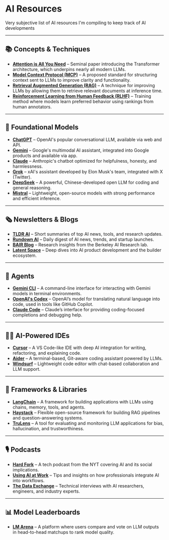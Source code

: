 # AI Resources

Very subjective list of AI resources I'm compiling to keep track of AI developments

---

## 📚 Concepts & Techniques

- **[Attention is All You Need](https://arxiv.org/abs/1706.03762)** – Seminal paper introducing the Transformer architecture, which underpins nearly all modern LLMs.
- **[Model Context Protocol (MCP)](https://www.anthropic.com/news/model-context-protocol)** – A proposed standard for structuring context sent to LLMs to improve clarity and functionality.
- **[Retrieval Augmented Generation (RAG)](https://aws.amazon.com/what-is/retrieval-augmented-generation/)** – A technique for improving LLMs by allowing them to retrieve relevant documents at inference time.
- **[Reinforcement Learning from Human Feedback (RLHF)](https://aws.amazon.com/what-is/reinforcement-learning-from-human-feedback/)** – Training method where models learn preferred behavior using rankings from human annotators.

---

## 🧠 Foundational Models

- **[ChatGPT](https://chatgpt.com/)** – OpenAI's popular conversational LLM, available via web and API.
- **[Gemini](https://gemini.google.com/app)** – Google's multimodal AI assistant, integrated into Google products and available via app.
- **[Claude](https://claude.ai/)** – Anthropic's chatbot optimized for helpfulness, honesty, and harmlessness.
- **[Grok](https://x.ai/)** – xAI's assistant developed by Elon Musk's team, integrated with X (Twitter).
- **[DeepSeek](https://www.deepseek.com/)** – A powerful, Chinese-developed open LLM for coding and general reasoning.
- **[Mistral](https://mistral.ai/)** – Lightweight, open-source models with strong performance and efficient inference.

---

## 🗞️ Newsletters & Blogs

- **[TLDR AI](https://tldr.tech/ai)** – Short summaries of top AI news, tools, and research updates.
- **[Rundown AI](https://www.therundown.ai/)** – Daily digest of AI news, trends, and startup launches.
- **[BAIR Blog](https://bair.berkeley.edu/blog/)** – Research insights from the Berkeley AI Research lab.
- **[Latent Space](https://www.latent.space/)** – Deep dives into AI product development and the builder ecosystem.

---

## 🤖 Agents

- **[Gemini CLI](https://github.com/google-gemini/gemini-cli)** – A command-line interface for interacting with Gemini models in terminal environments.
- **[OpenAI's Codex](https://openai.com/codex/)** – OpenAI’s model for translating natural language into code, used in tools like GitHub Copilot.
- **[Claude Code](https://www.anthropic.com/claude-code)** – Claude’s interface for providing coding-focused completions and debugging help.

---

## 🧑‍💻 AI-Powered IDEs

- **[Cursor](https://cursor.com/en)** – A VS Code-like IDE with deep AI integration for writing, refactoring, and explaining code.
- **[Aider](https://aider.chat/)** – A terminal-based, Git-aware coding assistant powered by LLMs.
- **[Windsurf](https://windsurf.com/)** – Lightweight code editor with chat-based collaboration and LLM support.

---

## 🧰 Frameworks & Libraries

- **[LangChain](https://www.langchain.com/)** – A framework for building applications with LLMs using chains, memory, tools, and agents.
- **[Haystack](https://haystack.deepset.ai/)** – Flexible open-source framework for building RAG pipelines and question-answering systems.
- **[TruLens](https://github.com/truera/trulens)** – A tool for evaluating and monitoring LLM applications for bias, hallucination, and trustworthiness.

---

## 🎙️ Podcasts

- **[Hard Fork](https://www.nytimes.com/column/hard-fork)** – A tech podcast from the NYT covering AI and its social implications.
- **[Using AI at Work](https://www.usingaiatwork.com/)** – Tips and insights on how professionals integrate AI into workflows.
- **[The Data Exchange](https://thedataexchange.media/)** – Technical interviews with AI researchers, engineers, and industry experts.

---

## 📊 Model Leaderboards

- **[LM Arena](https://www.lmarena.ai)** – A platform where users compare and vote on LLM outputs in head-to-head matchups to rank model quality.
